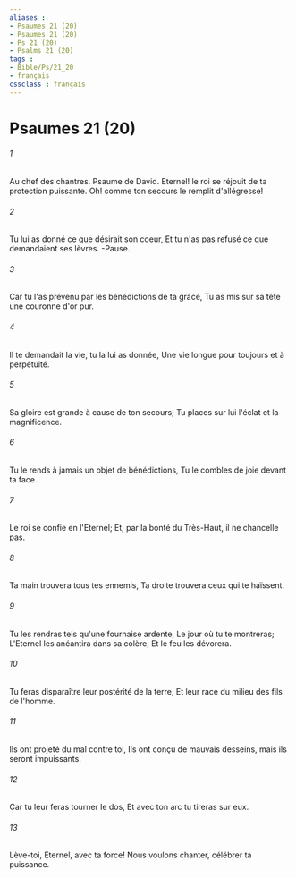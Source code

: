 ```yaml
---
aliases : 
- Psaumes 21 (20)
- Psaumes 21 (20)
- Ps 21 (20)
- Psalms 21 (20)
tags : 
- Bible/Ps/21_20
- français
cssclass : français
---
```


# Psaumes 21 (20)

###### 1
Au chef des chantres. Psaume de David. Eternel! le roi se réjouit de ta protection puissante. Oh! comme ton secours le remplit d'allégresse!
###### 2
Tu lui as donné ce que désirait son coeur, Et tu n'as pas refusé ce que demandaient ses lèvres. -Pause.
###### 3
Car tu l'as prévenu par les bénédictions de ta grâce, Tu as mis sur sa tête une couronne d'or pur.
###### 4
Il te demandait la vie, tu la lui as donnée, Une vie longue pour toujours et à perpétuité.
###### 5
Sa gloire est grande à cause de ton secours; Tu places sur lui l'éclat et la magnificence.
###### 6
Tu le rends à jamais un objet de bénédictions, Tu le combles de joie devant ta face.
###### 7
Le roi se confie en l'Eternel; Et, par la bonté du Très-Haut, il ne chancelle pas.
###### 8
Ta main trouvera tous tes ennemis, Ta droite trouvera ceux qui te haïssent.
###### 9
Tu les rendras tels qu'une fournaise ardente, Le jour où tu te montreras; L'Eternel les anéantira dans sa colère, Et le feu les dévorera.
###### 10
Tu feras disparaître leur postérité de la terre, Et leur race du milieu des fils de l'homme.
###### 11
Ils ont projeté du mal contre toi, Ils ont conçu de mauvais desseins, mais ils seront impuissants.
###### 12
Car tu leur feras tourner le dos, Et avec ton arc tu tireras sur eux.
###### 13
Lève-toi, Eternel, avec ta force! Nous voulons chanter, célébrer ta puissance.
